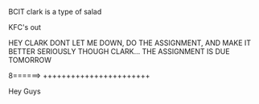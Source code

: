 BCIT
clark is a type of salad

KFC's out

HEY CLARK DONT LET ME DOWN,
DO THE ASSIGNMENT,
AND MAKE IT BETTER
SERIOUSLY THOUGH CLARK... THE ASSIGNMENT IS DUE TOMORROW  


8======> +++++++++++++++++++++++

Hey Guys
